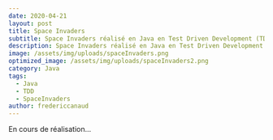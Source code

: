 ```yaml
---
date: 2020-04-21
layout: post
title: Space Invaders
subtitle: Space Invaders réalisé en Java en Test Driven Development (TDD) durant mon DUT Info
description: Space Invaders réalisé en Java en Test Driven Development (TDD) durant mon DUT Info
image: /assets/img/uploads/spaceInvaders.png
optimized_image: /assets/img/uploads/spaceInvaders2.png
category: Java
tags:
  - Java
  - TDD
  - SpaceInvaders
author: fredericcanaud
---
```


En cours de réalisation...
